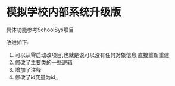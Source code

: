 
# 模拟学校内部系统升级版
具体功能参考SchoolSys项目

改进如下:
1. 可以从零启动改项目,也就是说可以没有任何对象信息,直接重新重建
2. 修改了主要类的一些逻辑
3. 增加了注释
4. 修改了id变量为id_



